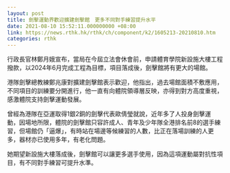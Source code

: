 ```yaml
---
layout: post
title: 劍擊運動界歡迎擴建劍擊館　更多不同對手練習提升水平
date: 2021-08-10 15:52:11.000000000 +08:00
link: https://news.rthk.hk/rthk/ch/component/k2/1605213-20210810.htm
categories: rthk
---
```


行政長官林鄭月娥宣布，當局在今屆立法會休會前，申請體育學院新設施大樓工程撥款，以2024年6月完成工程為目標，項目落成後，劍擊館將有更大的場館。

港隊劍擊總教練鄭兆康對擴建劍擊館表示歡迎，他指出，過去場館面積不敷應用，不同項目的訓練要分開進行，他一直有向體院領導層反映，亦得到對方高度重視，感激體院支持劍擊運動發展。

曾經為港隊在亞運取得1銀2銅的劍擊代表歐倩瑩就說，近年多了人投身劍擊運動，因場地所限，體院的劍擊館只容許成人、青年及少年隊全港排名前8的選手練習，但場館仍「逼爆」，有時站在場邊等候練習的人數，比正在落場訓練的人更多，器材亦已使用多年，有老化問題。

她期望新設施大樓落成後，劍擊館可以讓更多選手使用，因為這項運動屬對抗性項目，有不同對手練習可提升水準。
